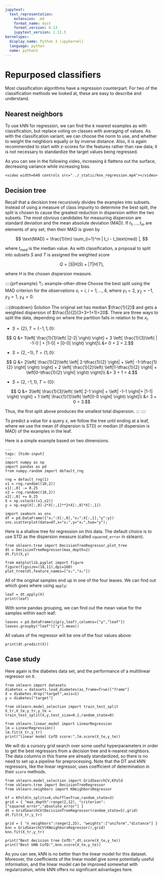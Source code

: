 ```yaml
---
jupytext:
  text_representation:
    extension: .md
    format_name: myst
    format_version: 0.13
    jupytext_version: 1.11.5
kernelspec:
  display_name: Python 3 (ipykernel)
  language: python
  name: python3
---
```

# Repurposed classifiers

Most classification algorithms have a regression counterpart. For two of the classification methods we looked at, these are easy to describe and understand.

## Nearest neighbors

To use kNN for regression, we can find the $k$ nearest examples as with classification, but replace voting on classes with averaging of values. As with the classification variant, we can choose the norm to use, and whether to weight the neighbors equally or by inverse distance. Also, it is again recommended to start with z-scores for the features rather than raw data; it is not necessary to standardize the target values being regressed.

As you can see in the following video, increasing $k$ flattens out the surface, decreasing variance while increasing bias.

```{raw} html
<video width=640 controls src="../_static/knn_regression.mp4"></video>
```

## Decision tree

Recall that a decision tree recursively divides the examples into subsets. Instead of using a measure of class impurity to determine the best split, the split is chosen to cause the greatest reduction in dispersion within the two subsets. The most obvious candidates for measuring dispersion are standard deviation and the mean absolute deviation (MAD). If $t_1,\ldots,t_m$ are elements of any set, then their MAD is given by

$$
\text{MAD} = \frac{1}{m} \sum_{i=1}^m | t_i - t_\text{med} |,
$$

where $t_\text{med}$ is the median value. As with classification, a proposal to split into subsets $S$ and $T$ is assigned the weighted score

$$
Q = |S| H(S) + |T| H(T),
$$

where $H$ is the chosen dispersion measure.

::::{prf:example}
:label: example-other-dtree
Choose the best split using the MAD criterion for the observations $x_i=i$, $i=1,\ldots,4$, where $y_1=2$, $y_2=-1$, $y_3=1$, $y_4=0$.

:::{dropdown} Solution
The original set has median $\frac{1}{2}$ and gets a weighted dispersion of $\frac{5}{2}(3+3+1+1)=20$. There are three ways to split the data, depending on where the partition falls in relation to the $x_i$.

* $S=\{2\},T=\{-1,1,0\}$: 

$$ Q &= 1\left[ \frac{1}{1}\left( |2-2| \right)  \right] +  3 \left[ \frac{1}{3}\left( | -1-0 | + |1-0| + |0-0|  \right)  \right]\\ &=  0 + 2 = 2.$$

* $S=\{2,-1\},T=\{1,0\}$: 

$$ Q &= 2\left[ \frac{1}{2}\left( \left| 2-\tfrac{1}{2} \right| + \left| -1-\tfrac{1}{2} \right| \right)  \right] +  2 \left[ \frac{1}{2}\left( \left|1-\tfrac{1}{2} \right| + \left|0-\tfrac{1}{2} \right|  \right)  \right]\\ 
&=  3 + 1 = 4.$$

* $S=\{2,-1,1\},T=\{0\}$: 

$$ Q &= 3\left[ \frac{1}{3}\left( \left| 2-1 \right| + \left| -1-1 \right|+ |1-1| \right)  \right] +  1 \left[ \frac{1}{1}\left(  \left|0-0 \right|  \right)  \right]\\ 
&=  3 + 0 = 3.$$

Thus, the first split above produces the smallest total dispersion.
:::
::::

To predict a value for a query $x$, we follow the tree until ending at a leaf, where we use the mean (if dispersion is STD) or median (if dispersion is MAD) of the examples in the leaf.

Here is a simple example based on two dimensions. 

```{code-cell}
---
tags: [hide-input]
---
import numpy as np
import pandas as pd
from numpy.random import default_rng

rng = default_rng(1)
x1 = rng.random((10,2))
x1[:,0] -= 0.25
x2 = rng.random((10,2))
x2[:,0] += 0.25
X = np.vstack((x1,x2))
y = np.exp(X[:,0]-2*X[:,1]**2+X[:,0]*X[:,1])

import seaborn as sns
df = pd.DataFrame({"x₁":X[:,0],"x₂":X[:,1],"y":y})
sns.scatterplot(data=df,x="x₁",y="x₂",hue="y");
```

Here is a shallow tree for regression on this data. The default choice is to use STD as the dispersion measure (called `squared_error` in sklearn).

```{code-cell}
from sklearn.tree import DecisionTreeRegressor,plot_tree
dt = DecisionTreeRegressor(max_depth=2)
dt.fit(X,y)

from matplotlib.pyplot import figure
figure(figsize=(18,11),dpi=160)
plot_tree(dt,feature_names=["x₁","x₂"])
```

All of the original samples end up in one of the four leaves. We can find out which goes where using `apply`:

```{code-cell}
leaf = dt.apply(X)
print(leaf)
```

With some pandas grouping, we can find out the mean value for the samples within each leaf:

```{code-cell}
leaves = pd.DataFrame(zip(y,leaf),columns=["y","leaf"])
leaves.groupby("leaf")["y"].mean()
```

All values of the regressor will be one of the four values above:

```{code-cell}
print(dt.predict(X))
```

## Case study

Here again is the diabetes data set, and the performance of a multilinear regressor on it.

```{code-cell}
from sklearn import datasets
diabetes = datasets.load_diabetes(as_frame=True)["frame"]
X = diabetes.drop("target",axis=1)
y = diabetes["target"]

from sklearn.model_selection import train_test_split
X_tr,X_te,y_tr,y_te = train_test_split(X,y,test_size=0.2,random_state=0)

from sklearn.linear_model import LinearRegression
lm = LinearRegression()
lm.fit(X_tr,y_tr)
print("linear model CofD score:",lm.score(X_te,y_te))
```

We will do a cursory grid search over some useful hyperparameters in order to get the best regressors from a decision tree and k-nearest neighbors. The data columns in this frame are already standardized, so there is no need to set up a pipeline for preprocessing. Note that the DT and kNN regressors, like the linear regressor, uses coefficient of determination in their `score` methods. 

```{code-cell}
from sklearn.model_selection import GridSearchCV,KFold
from sklearn.tree import DecisionTreeRegressor
from sklearn.neighbors import KNeighborsRegressor

kf = KFold(n_splits=6,shuffle=True,random_state=3)
grid = { "max_depth":range(2,12), "criterion":["squared_error","absolute_error"] }
dt = GridSearchCV(DecisionTreeRegressor(random_state=5),grid)
dt.fit(X_tr,y_tr)

grid = { "n_neighbors":range(2,25), "weights":["uniform","distance"] }
knn = GridSearchCV(KNeighborsRegressor(),grid)
knn.fit(X_tr,y_tr)

print("Best decision tree CofD:",dt.score(X_te,y_te))
print("Best kNN CofD:",knn.score(X_te,y_te))
```

As you can see, kNN is no better than the linear model for this dataset. Moreover, the coefficients of the linear model give some potentially useful information, and the linear model can be improved somewhat with regularization, while kNN offers no significant advantages here.